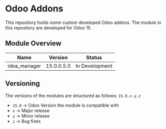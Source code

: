 # Odoo Addons

This repository holds some custom developed Odoo addons. The module in this repository are developed for Odoo 15.

## Module Overview

Name | Version | Status
--- | --- | ---
idea_manager | 15.0.0.5.0 | In Development

## Versioning

The versions of the modules are structured as follows: `15.0.x.y.z`

* `15.0` -> Odoo Version the module is compatible with
* `x` -> Major release
* `y` -> Minor release
* `z` -> Bug fixes
